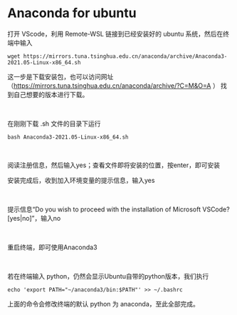 # Anaconda for ubuntu

打开 VScode，利用 Remote-WSL 链接到已经安装好的 ubuntu 系统，然后在终端中输入

```
wget https://mirrors.tuna.tsinghua.edu.cn/anaconda/archive/Anaconda3-2021.05-Linux-x86_64.sh
```

这一步是下载安装包，也可以访问网址
（https://mirrors.tuna.tsinghua.edu.cn/anaconda/archive/?C=M&O=A ）
找到自己想要的版本进行下载。

<br />

在刚刚下载 .sh 文件的目录下运行

```
bash Anaconda3-2021.05-Linux-x86_64.sh
```

<br />

阅读注册信息，然后输入yes；查看文件即将安装的位置，按enter，即可安装

安装完成后，收到加入环境变量的提示信息，输入yes

<br />

提示信息“Do you wish to proceed with the installation of Microsoft VSCode? [yes|no]”，输入no

<br />

重启终端，即可使用Anaconda3

<br />

若在终端输入 python，仍然会显示Ubuntu自带的python版本，我们执行

```
echo 'export PATH="~/anaconda3/bin:$PATH"' >> ~/.bashrc
```

上面的命令会修改终端的默认 python 为 anaconda，至此全部完成。